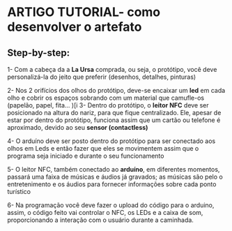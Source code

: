 # ARTIGO TUTORIAL- como desenvolver o artefato 

## Step-by-step:

1- Com a cabeça da a **La Ursa** comprada, ou seja, o protótipo, você deve personalizá-la do jeito que preferir (desenhos, detalhes, pinturas)

2- Nos 2 orifícios dos olhos do protótipo, deve-se encaixar um **led** em cada olho e cobrir os espaços sobrando com um material que camufle-os (papelão, papel, fita... )[i
3- Dentro do protótipo, o **leitor NFC** deve ser posicionado na altura do nariz, para que fique centralizado. Ele, apesar de estar por dentro do protótipo, funciona assim que um cartão ou telefone é aproximado, devido ao seu **sensor (contactless)**

4- O arduíno deve ser posto dentro do protótipo para ser conectado aos olhos em Leds e então fazer que eles se movimentem assim que o programa seja iniciado e durante o seu funcionamento

5- O leitor NFC, também conectado ao **arduíno**, em diferentes momentos, passará uma faixa de músicas e áudios já gravados; as músicas são pelo o entretenimento e os áudios para fornecer informações sobre cada ponto turístico

6- Na programação você deve fazer o upload do código para o arduino, assim, o código feito vai controlar o NFC, os LEDs e a caixa de som, proporcionando a interação com o usuário durante a caminhada.

